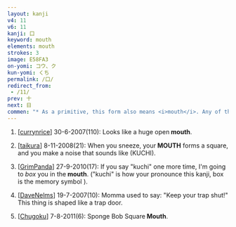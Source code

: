 ```yaml
---
layout: kanji
v4: 11
v6: 11
kanji: 口
keyword: mouth
elements: mouth
strokes: 3
image: E58FA3
on-yomi: コウ、ク
kun-yomi: くち
permalink: /口/
redirect_from:
 - /11/
prev: 十
next: 日
commen: "* As a primitive, this form also means <i>mouth</i>. Any of the range of possible images that the word suggests - an opening or entrance to a cave, a river, a bottle, or even the largest hole in your head - can be used for the primitive meaning."
---
```


1) [<a href="http://kanji.koohii.com/profile/currynrice">currynrice</a>] 30-6-2007(110): Looks like a huge open<strong> mouth</strong>.

2) [<a href="http://kanji.koohii.com/profile/taikura">taikura</a>] 8-11-2008(21): When you sneeze, your<strong> MOUTH</strong> forms a square, and you make a noise that sounds like (KUCHI).

3) [<a href="http://kanji.koohii.com/profile/GrimPanda">GrimPanda</a>] 27-9-2010(17): If you say &quot;kuchi&quot; one more time, I&#039;m going to <em>box</em> you in the<strong> mouth</strong>. (&quot;kuchi&quot; is how your pronounce this kanji, box is the memory symbol ).

4) [<a href="http://kanji.koohii.com/profile/DaveNelms">DaveNelms</a>] 19-7-2007(10): Momma used to say: &quot;Keep your trap shut!&quot; This thing is shaped like a trap door.

5) [<a href="http://kanji.koohii.com/profile/Chugoku">Chugoku</a>] 7-8-2011(6): Sponge Bob Square<strong> Mouth</strong>.

